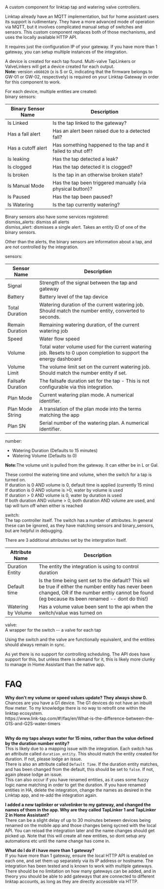 A custom component for linktap tap and watering valve controllers.


Linktap already have an MQTT implementation, but for home assistant users its support is rudimentary. They have a more advanced mode of operation via MQTT, but it involves complicated manual setup of switches and sensors.
This custom component replaces both of those mechanisms, and uses the locally available HTTP API.

It requires just the configuration IP of your gateway. If you have more than 1 gateway, you can setup multiple instances of the integration.

A device is created for each tap found. Multi-valve TapLinkers or ValveLinkers will get a device created for each output.
<br><b>Note:</b> version `x060820` (x is S or G, indicating that the firmware belongs to GW-01 or GW-02, respectively) is required on your Linktap Gateway in order for this component to work.

For each device, multiple entities are created:<br>
binary sensors:

| Binary Sensor Name       | Description  | 
|--------------------------|-------------------------------------------------------|
| Is Linked               | Is the tap linked to the gateway?                     |
| Has a fall alert        | Has an alert been raised due to a detected fall?      |
| Has a cutoff alert      | Has something happened to the tap and it failed to shut off? |
| Is leaking              | Has the tap detected a leak?                          |
| Is clogged              | Has the tap detected it is clogged?                   |
| Is broken               | Is the tap in an otherwise broken state?              |
| Is Manual Mode          | Has the tap been triggered manually (via physical button)? |
| Is Paused               | Has the tap been paused?                              |
| Is Watering             | Is the tap currently watering?                        |


Binary sensors also have some services registered:<br/>
dismiss_alerts: dismiss all alerts<br/>
dismiss_alert: dismisses a single alert. Takes an entity ID of one of the binary sensors.

Other than the alerts, the binary sensors are information about a tap, and are not controlled by the integration.

sensors:

| Sensor Name           | Description  |
|-----------------------|-----------------------------|
| Signal               | Strength of the signal between the tap and gateway |
| Battery              | Battery level of the tap device |
| Total Duration       | Watering duration of the current watering job. Should match the number entity, converted to seconds. |
| Remain Duration      | Remaining watering duration, of the current watering job|
| Speed                | Water flow speed |
| Volume               | Total water volume used for the current watering job. Resets to 0 upon completion to support the energy dashboard |
| Volume Limit         | The volume limit set on the current watering job. Should match the number entity if set. |
| Failsafe Duration    | The failsafe duration set for the tap - This is not configurable via this integration. |
| Plan Mode            | Current watering plan mode. A numerical identifier. |
| Plan Mode String     | A translation of the plan mode into the terms matching the app |
| Plan SN              | Serial number of the watering plan. A numerical identifier. |

number:
<ul>
<li>Watering Duration (Defaults to 15 minutes)</li>
<li>Watering Volume (Defaults to 0)</li>
</ul>
<p><strong>Note:</strong>The volume unit is pulled from the gateway. It can either be in L or Gal.</p>

These control the watering time and volume, when the switch for a tap is turned on.<br/>
If duration is 0 AND volume is 0, default time is applied (currently 15 mins)<br/>
If duration is 0 AND volume is >0, water by volume is used<br/>
If duration > 0 AND volume is 0, water by duration is used<br/>
If both duration AND volume > 0, both duration AND volume are used, and tap will turn off when either is reached<br/>


switch:<br/>
The tap controller itself. The switch has a number of attributes. In general these can be ignored, as they have matching sensors and binary_sensors, but are helpful in debugging.

There are 3 additional attributes set by the intergration itself.

| Attribute Name           | Description  |
|-----------------------|-----------------------------|
| Duration Entity   | The entity the integration is using to control duration |
| Default time | Is the time being sent set to the default? This wil be true if either the number entity has never been changed, OR if the number enttiy cannot be found (eg because its been renamed -- dont do this!) |
| Watering by Volume | Has a volume value been sent to the api when the switch/value was turned on |

valve:<br/>
A wrapper for the switch -- a valve for each tap

Using the switch and the valve are functionally equivalent, and the entities should always remain in sync.


As yet there is no support for controlling scheduling. The API does have support for this, but unless there is demand for it, this is likely more clunky to manage in Home Assistant than the native app.


<h1>FAQ</h1>
<b>Why don't my volume or speed values update? They always show 0.</b></br >
Chances are you have a G1 device. The G1 devices do not have an inbuilt flow meter. To my knowledge there is no way to retrofit one within the linktap ecosystem.<br />
https://www.link-tap.com/#!/faq/en/What-is-the-difference-between-the-G1S-and-G2S-water-timers<br /><br />


<b>Why do my taps always water for 15 mins, rather than the value defined by the duration number entity?</b><br />
This is likely due to a mapping issue with the integration. Each switch has an attribute called `duration_entity`. This should match the entity created for duration. If not, please lodge an issue.<br />
There is also an attribute called `Default Time`. If the duration entity matches, and has been changed from the default, this should be set to `false`. If not, again please lodge an issue. <br />
This can also occur if you have renamed entities, as it uses some fuzzy logic name matching in order to get the duration. If you have renamed entities in HA, delete the integration, change the names as desired in the Linktap app, and re-add the integration again. <br />

<b>I added a new taplinker or valvelinker to my gateway, and changed the names of them in the app. Why are they called TapLinker 1 and TapLinker 2 in Home Assistant?</b><br />
There can be a slight delay of up to 30 moinutes between devices being renamed on the mobile app and those changes being sycned with the local API. You can reload the integration later and the name changes should get picked up. Note that this will create all new entities, so dont setup any automations etc until the name change has come in.<br />

<b>What do I do if i have more than 1 gateway?</b><br />
If you have more than 1 gateway, ensure the local HTTP API is enabled on each one, and set them up separately via its IP address or hostname. The integration has been tested and is known to work with multiple gateways. There should be no limitation on how many gateways can be added, and in theory you should be able to add gateways that are connected to different linktap accounts, as long as they are directly accessible via HTTP.
